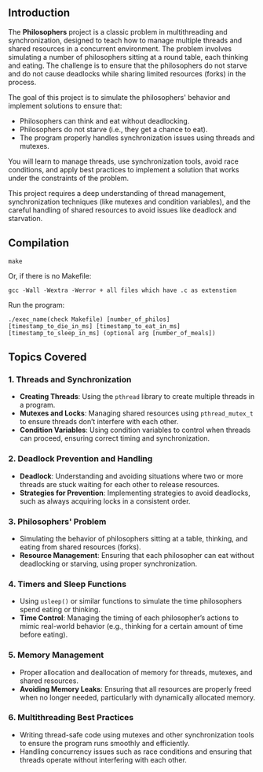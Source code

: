 ## Introduction

The **Philosophers** project is a classic problem in multithreading and synchronization, designed to teach how to manage multiple threads and shared resources in a concurrent environment. The problem involves simulating a number of philosophers sitting at a round table, each thinking and eating. The challenge is to ensure that the philosophers do not starve and do not cause deadlocks while sharing limited resources (forks) in the process.

The goal of this project is to simulate the philosophers' behavior and implement solutions to ensure that:
- Philosophers can think and eat without deadlocking.
- Philosophers do not starve (i.e., they get a chance to eat).
- The program properly handles synchronization issues using threads and mutexes.

You will learn to manage threads, use synchronization tools, avoid race conditions, and apply best practices to implement a solution that works under the constraints of the problem.

This project requires a deep understanding of thread management, synchronization techniques (like mutexes and condition variables), and the careful handling of shared resources to avoid issues like deadlock and starvation.

## Compilation

```
make
```
Or, if there is no Makefile:
```
gcc -Wall -Wextra -Werror + all files which have .c as extenstion
```
Run the program:
```
./exec_name(check Makefile) [number_of_philos] [timestamp_to_die_in_ms] [timestamp_to_eat_in_ms] [timestamp_to_sleep_in_ms] (optional arg [number_of_meals])

```


## Topics Covered

### 1. **Threads and Synchronization**
   - **Creating Threads**: Using the `pthread` library to create multiple threads in a program.
   - **Mutexes and Locks**: Managing shared resources using `pthread_mutex_t` to ensure threads don’t interfere with each other.
   - **Condition Variables**: Using condition variables to control when threads can proceed, ensuring correct timing and synchronization.

### 2. **Deadlock Prevention and Handling**
   - **Deadlock**: Understanding and avoiding situations where two or more threads are stuck waiting for each other to release resources.
   - **Strategies for Prevention**: Implementing strategies to avoid deadlocks, such as always acquiring locks in a consistent order.

### 3. **Philosophers' Problem**
   - Simulating the behavior of philosophers sitting at a table, thinking, and eating from shared resources (forks).
   - **Resource Management**: Ensuring that each philosopher can eat without deadlocking or starving, using proper synchronization.

### 4. **Timers and Sleep Functions**
   - Using `usleep()` or similar functions to simulate the time philosophers spend eating or thinking.
   - **Time Control**: Managing the timing of each philosopher’s actions to mimic real-world behavior (e.g., thinking for a certain amount of time before eating).

### 5. **Memory Management**
   - Proper allocation and deallocation of memory for threads, mutexes, and shared resources.
   - **Avoiding Memory Leaks**: Ensuring that all resources are properly freed when no longer needed, particularly with dynamically allocated memory.

### 6. **Multithreading Best Practices**
   - Writing thread-safe code using mutexes and other synchronization tools to ensure the program runs smoothly and efficiently.
   - Handling concurrency issues such as race conditions and ensuring that threads operate without interfering with each other.
